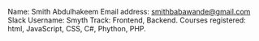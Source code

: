 Name: Smith Abdulhakeem
Email address: smithbabawande@gmail.com
Slack Username: Smyth
Track: Frontend, Backend.
Courses registered:  html, JavaScript, CSS, C#, Phython, PHP.
